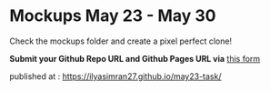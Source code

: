 # Mockups May 23 - May 30

Check the mockups folder and create a pixel perfect clone! 

**Submit your Github Repo URL and Github Pages URL via**  [this form](https://forms.gle/hpnwWht8xTLjqHnH8)

published at : https://ilyasimran27.github.io/may23-task/
